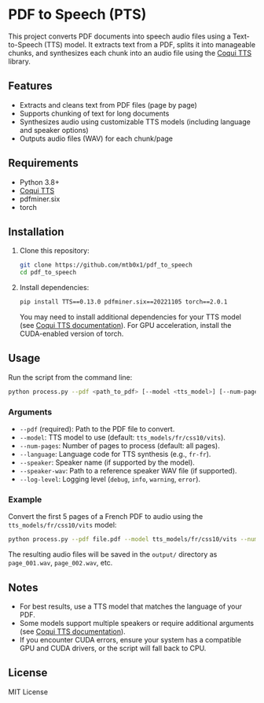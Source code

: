 # PDF to Speech (PTS)

This project converts PDF documents into speech audio files using a Text-to-Speech (TTS) model. It extracts text from a PDF, splits it into manageable chunks, and synthesizes each chunk into an audio file using the [Coqui TTS](https://github.com/coqui-ai/TTS) library.

## Features
- Extracts and cleans text from PDF files (page by page)
- Supports chunking of text for long documents
- Synthesizes audio using customizable TTS models (including language and speaker options)
- Outputs audio files (WAV) for each chunk/page

## Requirements
- Python 3.8+
- [Coqui TTS](https://github.com/coqui-ai/TTS)
- pdfminer.six
- torch

## Installation

1. Clone this repository:
   ```bash
   git clone https://github.com/mtb0x1/pdf_to_speech
   cd pdf_to_speech
   ```
2. Install dependencies:
   ```bash
   pip install TTS==0.13.0 pdfminer.six==20221105 torch==2.0.1
   ```
   You may need to install additional dependencies for your TTS model (see [Coqui TTS documentation](https://github.com/coqui-ai/TTS)). For GPU acceleration, install the CUDA-enabled version of torch.

## Usage

Run the script from the command line:

```bash
python process.py --pdf <path_to_pdf> [--model <tts_model>] [--num-pages <N>] [--language <lang>] [--speaker <name>] [--speaker-wav <wav_path>] [--log-level <level>]
```

### Arguments
- `--pdf` (required): Path to the PDF file to convert.
- `--model`: TTS model to use (default: `tts_models/fr/css10/vits`).
- `--num-pages`: Number of pages to process (default: all pages).
- `--language`: Language code for TTS synthesis (e.g., `fr-fr`).
- `--speaker`: Speaker name (if supported by the model).
- `--speaker-wav`: Path to a reference speaker WAV file (if supported).
- `--log-level`: Logging level (`debug`, `info`, `warning`, `error`).

### Example

Convert the first 5 pages of a French PDF to audio using the `tts_models/fr/css10/vits` model:

```bash
python process.py --pdf file.pdf --model tts_models/fr/css10/vits --num-pages 5
```

The resulting audio files will be saved in the `output/` directory as `page_001.wav`, `page_002.wav`, etc.

## Notes
- For best results, use a TTS model that matches the language of your PDF.
- Some models support multiple speakers or require additional arguments (see [Coqui TTS documentation](https://github.com/coqui-ai/TTS)).
- If you encounter CUDA errors, ensure your system has a compatible GPU and CUDA drivers, or the script will fall back to CPU.

## License
MIT License 
